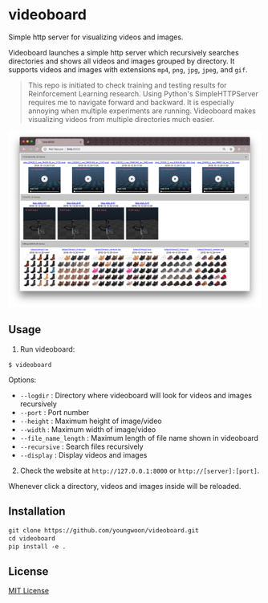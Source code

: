 # videoboard

Simple http server for visualizing videos and images.

Videoboard launches a simple http server which recursively searches directories and shows all videos and images grouped by directory.
It supports videos and images with extensions `mp4`, `png`, `jpg`, `jpeg`, and `gif`.

> This repo is initiated to check training and testing results for Reinforcement Learning research.
> Using Python's SimpleHTTPServer requires me to navigate forward and backward. It is especially annoying when multiple experiments are running.
> Videoboard makes visualizing videos from multiple directories much easier.

![Screenshot: videoboard](screenshot.png)

## Usage

1. Run videoboard:
```
$ videoboard
```

Options:

* `--logdir`           : Directory where videoboard will look for videos and images recursively
* `--port`             : Port number
* `--height`           : Maximum height of image/video
* `--width`            : Maximum width of image/video
* `--file_name_length` : Maximum length of file name shown in videoboard
* `--recursive`        : Search files recursively
* `--display`          : Display videos and images

2. Check the website at `http://127.0.0.1:8000` or `http://[server]:[port]`.

Whenever click a directory, videos and images inside will be reloaded.


## Installation

```
git clone https://github.com/youngwoon/videoboard.git
cd videoboard
pip install -e .
```

## License

[MIT License](LICENSE)

